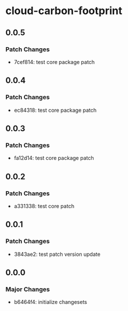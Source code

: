 # cloud-carbon-footprint

## 0.0.5

### Patch Changes

- 7cef814: test core package patch

## 0.0.4

### Patch Changes

- ec84318: test core package patch

## 0.0.3

### Patch Changes

- fa12d14: test core package patch

## 0.0.2

### Patch Changes

- a331338: test core patch

## 0.0.1

### Patch Changes

- 3843ae2: test patch version update

## 0.0.0

### Major Changes

- b6464f4: initialize changesets
